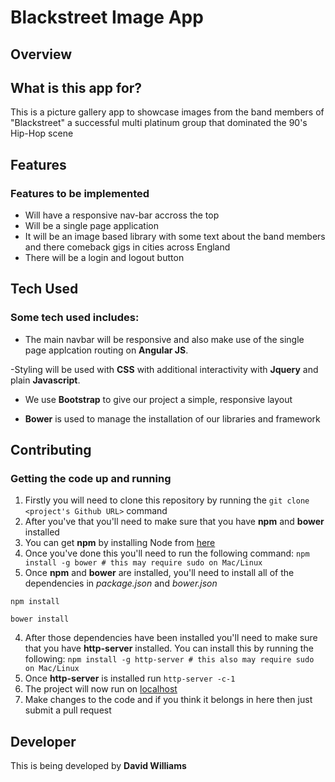 # Blackstreet Image App

## Overview

## What is this app for?

This is a picture gallery app to showcase images from the band members of "Blackstreet" a successful multi platinum group that dominated the 90's Hip-Hop scene
 
## Features

### Features to be implemented
- Will have a responsive nav-bar accross the top 
- Will be a single page application 
- It will be an image based library with some text about the band members and there comeback gigs in cities across England
- There will be a login and logout button 
 
## Tech Used
### Some tech used includes:
- The main navbar will be responsive and also make use of the single page applcation routing on <b>Angular JS</b>. 

-Styling will be used with <b>CSS</b> with additional interactivity with <b>Jquery</b> and plain <b>Javascript</b>.

- We use **Bootstrap** to give our project a simple, responsive layout

- **Bower** is used to manage the installation of our libraries and framework
 
## Contributing


### Getting the code up and running
1. Firstly you will need to clone this repository by running the ```git clone <project's Github URL>``` command
2. After you've that you'll need to make sure that you have **npm** and **bower** installed
  1. You can get **npm** by installing Node from [here](https://nodejs.org/en/)
  2. Once you've done this you'll need to run the following command:
     `npm install -g bower # this may require sudo on Mac/Linux`
3. Once **npm** and **bower** are installed, you'll need to install all of the dependencies in *package.json* and *bower.json*
  ```
  npm install
 
  bower install
  ```
4. After those dependencies have been installed you'll need to make sure that you have **http-server** installed. You can install this by running the following: ```npm install -g http-server # this also may require sudo on Mac/Linux```
5. Once **http-server** is installed run ```http-server -c-1```
6. The project will now run on [localhost](http://127.0.0.1:8080)
7. Make changes to the code and if you think it belongs in here then just submit a pull request


## Developer

This is being developed by <b> David Williams </b>